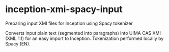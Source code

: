 # inception-xmi-spacy-input
Preparing input XMI files for Inception using Spacy tokenizer

Converts input plain text (segmented into paragraphs) into UIMA CAS XMI (XML 1.1) for an easy import to Inception. Tokenization performed locally by Spacy (EN).